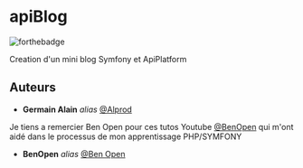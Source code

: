 # apiBlog
![forthebadge](https://forthebadge.com/images/badges/built-with-love.svg)

Creation d'un mini blog Symfony et ApiPlatform

## Auteurs

-   **Germain Alain** _alias_ [@Alprod](https://github.com/Alprod)

Je tiens a remercier Ben Open pour ces tutos Youtube [@BenOpen](https://www.youtube.com/channel/UCl-eoZ97KHBFuiy2CxxI2YA) 
qui m'ont aidé dans le processus de mon apprentissage PHP/SYMFONY
-   **BenOpen** _alias_ [@Ben Open](https://gitlab.com/benopen)
